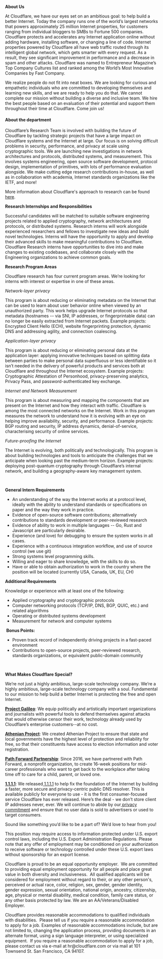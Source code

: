 <div class="content-intro">
	<div><strong>About Us</strong></div>
	<div>
		<p><span style="font-weight: 400;">At Cloudflare, we have our eyes set on an ambitious goal: to help build a better Internet. Today the company runs one of the world’s largest networks that powers approximately 25 million Internet properties, for customers ranging from individual bloggers to SMBs to Fortune 500 companies. Cloudflare protects and accelerates any Internet application online without adding hardware, installing software, or changing a line of code. Internet properties powered by Cloudflare all have web traffic routed through its intelligent global network, which gets smarter with every request. As a result, they see significant improvement in performance and a decrease in spam and other attacks. Cloudflare was named to Entrepreneur Magazine’s Top Company Cultures list and ranked among the World’s Most Innovative Companies by Fast Company.</span><span style="font-weight: 400;">&nbsp;</span></p>
		<p><span style="font-weight: 400;">We realize people do not fit into neat boxes. We are looking for curious and empathetic individuals who are committed to developing themselves and learning new skills, and we are ready to help you do that. We cannot complete our mission without building a diverse and inclusive team. We hire the best people based on an evaluation of their potential and support them throughout their time at Cloudflare. Come join us!&nbsp;</span></p>
	</div>
</div>
<h4>About the department</h4>
<p><span style="font-weight: 400;">Cloudflare’s Research Team is involved with building the future of Cloudflare by tackling strategic projects that have a large impact on Cloudflare systems and the Internet at large. Our focus is on solving difficult problems in security, performance, and privacy at scale using cryptographic tools. We are launching new investigations in network architectures and protocols, distributed systems, and measurement. This involves systems engineering, open source software development, protocol design, implementation of primitives, with lots of performance evaluation alongside. We make cutting edge research contributions in-house, as well as in collaboration with academia, Internet standards organizations like the IETF, and more!</span></p>
<p><span style="font-weight: 400;">More information about Cloudflare's approach to research can be found</span><a href="https://blog.cloudflare.com/cloudflares-approach-to-research/"> <span style="font-weight: 400;">here</span></a><span style="font-weight: 400;">.</span></p>
<p><strong>Research Internships and Responsibilities</strong></p>
<p><span style="font-weight: 400;">Successful candidates will be matched to suitable software engineering projects related to applied cryptography, network architectures and protocols, or distributed systems. Research interns will work alongside experienced researchers and fellows to investigate new ideas and build novel technologies. Interns will have the opportunity to apply and develop their advanced skills to make meaningful contributions to Cloudflare. Cloudflare Research interns have opportunities to dive into and make changes to existing codebases, and collaborate closely with the Engineering organizations to achieve common goals.</span></p>
<p><span style="font-weight: 400;"><strong>Research Program Areas</strong></span></p>
<p><span style="font-weight: 400;">Cloudflare research has four current program areas. We’re looking for interns with interest or expertise in one of these areas.</span></p>
<p><em><span style="font-weight: 400;">Network-layer privacy</span></em></p>
<p><span style="font-weight: 400;">This program is about reducing or eliminating metadata on the Internet that can be used to learn about user behavior online when viewed by an unauthorized party. This work helps upgrade Internet protocols so that metadata (hostnames -- via SNI, IP addresses, or fingerprintable data) can no longer be easily extracted from Internet packets. Example projects: Encrypted Client Hello (ECH), website fingerprinting protection, dynamic DNS and addressing agility, and connection coalescing.</span></p>
<p><em><span style="font-weight: 400;">Application-layer privacy</span></em></p>
<p><span style="font-weight: 400;">This program is about reducing or eliminating personal data at the application layer: applying innovative techniques based on splitting data between parties to make personal data superfluous or less identifiable so it isn’t needed in the delivery of powerful products and services both at Cloudflare and throughout the Internet ecosystem. Example projects: Cryptographic Attestation of Personhood, privacy-preserving analytics, Privacy Pass, and password-authenticated key exchange.</span></p>
<p><em><span style="font-weight: 400;">Internet and Network Measurement</span></em></p>
<p><span style="font-weight: 400;">This program is about measuring and mapping the components that are present on the Internet and how they interact with traffic. Cloudflare is among the most connected networks on the Internet. Work in this program measures the network to understand how it is evolving with an eye on helping improve availability, security, and performance. Example projects: BGP routing and security, IP address dynamics, denial-of-service, characterising security of online services.</span></p>
<p><em><span style="font-weight: 400;">Future-proofing the Internet</span></em></p>
<p><span style="font-weight: 400;">The Internet is evolving, both politically and technologically. This program is about building technologies and tools to anticipate the challenges that we anticipate when looking past the medium-term horizon. Example projects: deploying post-quantum cryptography through Cloudflare’s internal network, and building a geography-aware key management system.</span></p>
<p>&nbsp;</p>
<p><strong>General Intern Requirements</strong></p>
<ul>
	<li style="font-weight: 400;"><span style="font-weight: 400;">An understanding of the way the Internet works at a protocol level, ideally with the ability to understand standards or specifications on paper and the way they work in practice.</span></li>
	<li style="font-weight: 400;"><span style="font-weight: 400;">Evidence of open-source software contributions; alternatively contributions to standards development or peer-reviewed research</span></li>
	<li style="font-weight: 400;"><span style="font-weight: 400;">Evidence of ability to work in multiple languages -- Go, Rust and Javascript are particularly desirable.</span></li>
	<li style="font-weight: 400;"><span style="font-weight: 400;">Experience (and love) for debugging to ensure the system works in all cases.</span></li>
	<li style="font-weight: 400;"><span style="font-weight: 400;">Experience with a continuous integration workflow, and use of source control (we use git)</span></li>
	<li style="font-weight: 400;"><span style="font-weight: 400;">Strong systems level programming skills.</span></li>
	<li style="font-weight: 400;"><span style="font-weight: 400;">Willing and eager to share knowledge, with the skills to do so.</span></li>
	<li style="font-weight: 400;"><span style="font-weight: 400;">Have or able to obtain authorization to work in the country where the position will be located (currently USA, Canada, UK, EU, CH)</span></li>
</ul>
<p><strong>Additional Requirements</strong></p>
<p><span style="font-weight: 400;">Knowledge or experience with at least one of the following:</span></p>
<ul>
	<li style="font-weight: 400;"><span style="font-weight: 400;">Applied cryptography and cryptographic protocols</span></li>
	<li style="font-weight: 400;"><span style="font-weight: 400;">Computer networking protocols (TCP/IP, DNS, BGP, QUIC, etc.) and related algorithms</span></li>
	<li style="font-weight: 400;"><span style="font-weight: 400;">Operating or distributed systems development</span></li>
	<li style="font-weight: 400;"><span style="font-weight: 400;">Measurement for network and computer systems</span></li>
</ul>
<p><span style="font-weight: 400;">&nbsp;</span><strong>Bonus Points:</strong></p>
<ul>
	<li style="font-weight: 400;"><span style="font-weight: 400;">Proven track record of independently driving projects in a fast-paced environment</span></li>
	<li style="font-weight: 400;"><span style="font-weight: 400;">Contributions to open-source projects, peer-reviewed research, standards organizations, or equivalent public-domain community</span></li>
</ul>
<p>&nbsp;</p>
<div class="content-conclusion">
	<p><strong>What Makes Cloudflare Special?</strong></p>
	<p><span style="font-weight: 400;">We’re not just a highly ambitious, large-scale technology company. We’re a highly ambitious, large-scale technology company with a soul. Fundamental to our mission to help build a better Internet is protecting the free and open Internet.</span></p>
	<p><a href="https://blog.cloudflare.com/protecting-free-expression-online/"><strong>Project Galileo</strong></a><span style="font-weight: 400;">: We equip politically and artistically important organizations and journalists with powerful tools to defend themselves against attacks that would otherwise censor their work, technology already used by Cloudflare’s enterprise customers--at no cost.</span></p>
	<p><strong><a href="https://www.cloudflare.com/athenian/">Athenian Project</a></strong><span style="font-weight: 400;">: We created Athenian Project to ensure that state and local governments have the highest level of protection and reliability for free, so that their constituents have access to election information and voter registration.</span></p>
	<p><a href="https://blog.cloudflare.com/tag/path-forward/"><strong>Path Forward Partnership</strong></a><span style="font-weight: 400;">: Since 2016, we have partnered with Path Forward, a nonprofit organization, to create 16-week positions for mid-career professionals who want to get back to the workplace after taking time off to care for a child, parent, or loved one.</span></p>
	<p><a href="https://1.1.1.1/"><strong>1.1.1.1</strong></a><span style="font-weight: 400;">: We released</span><a href="https://1.1.1.1/"> <span style="font-weight: 400;">1.1.1.1</span></a><span style="font-weight: 400;"> to help fix the foundation of the Internet by building a faster, more secure and privacy-centric public DNS resolver. This is available publicly for everyone to use - it is the first consumer-focused service Cloudflare has ever released. Here’s the deal - we don’t store client IP addresses never, ever. We will continue to abide by our</span><a href="https://developers.cloudflare.com/1.1.1.1/privacy/public-dns-resolver"> privacy commitment</a><span style="font-weight: 400;"> and ensure that no user data is sold to advertisers or used to target consumers.</span></p>
	<p><span style="font-weight: 400;">Sound like something you’d like to be a part of? We’d love to hear from you!</span></p>
	<p><span style="font-weight: 400;">This position may require access to information protected under U.S. export control laws, including the U.S. Export Administration Regulations. Please note that any offer of employment may be conditioned on your authorization to receive software or technology controlled under these U.S. export laws without sponsorship for an export license.</span></p>
	<p><span style="font-weight: 400;">Cloudflare is proud to be an equal opportunity employer. &nbsp;We are committed to providing equal employment opportunity for all people and place great value in both diversity and inclusiveness. &nbsp;All qualified applicants will be considered for employment without regard to their, or any other person's, perceived or actual</span> <span style="font-weight: 400;">race, color, religion, sex, gender, gender identity, gender expression, sexual orientation, national origin, ancestry, citizenship, age, physical or mental disability, medical condition, family care status, or any other basis protected by law. </span><span style="font-weight: 400;">We are an AA/Veterans/Disabled Employer.</span></p>
	<p><span style="font-weight: 400;">Cloudflare provides reasonable accommodations to qualified individuals with disabilities. &nbsp;Please tell us if you require a reasonable accommodation to apply for a job. Examples of reasonable accommodations include, but are not limited to, changing the application process, providing documents in an alternate format, using a sign language interpreter, or using specialized equipment. &nbsp;If you require a reasonable accommodation to apply for a job, please contact us via e-mail at </span><span style="font-weight: 400;">hr@cloudflare.com</span><span style="font-weight: 400;"> or via mail at 101 Townsend St. San Francisco, CA 94107.</span></p>
</div>